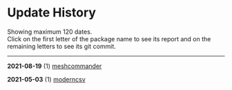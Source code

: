 # Update History

Showing maximum 120 dates.  
Click on the first letter of the package name to see its report and on the remaining letters to see its git commit.

---

**2021-08-19** (1) [meshcommander](https://github.com/mkopnsrc/chocolatey-packages/commit/37aa0ee)

**2021-05-03** (1) [moderncsv](https://github.com/mkopnsrc/chocolatey-packages/commit/2599a76)

